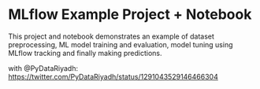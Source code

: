 # MLflow Example Project + Notebook

This project and notebook demonstrates an example of dataset preprocessing, ML model training and evaluation, model tuning using MLflow tracking and finally making predictions.

with @PyDataRiyadh: https://twitter.com/PyDataRiyadh/status/1291043529146466304
